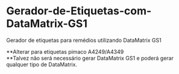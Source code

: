 # Gerador-de-Etiquetas-com-DataMatrix-GS1
Gerador de etiquetas para remédios utilizando DataMatrix GS1

**Alterar para etiquetas pimaco A4249/A4349 <br>
**Talvez não será necessário gerar DataMatrix GS1 e poderá gerar qualquer tipo de DataMatrix.
